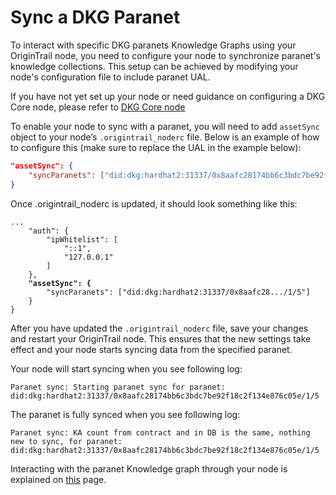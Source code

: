 # Sync a DKG Paranet

To interact with specific DKG paranets Knowledge Graphs using your OriginTrail node, you need to configure your node to synchronize paranet's knowledge collections. This setup can be achieved by modifying your node's configuration file to include paranet UAL.&#x20;

If you have not yet set up your node or need guidance on configuring a DKG Core node, please refer to [DKG Core node](../dkg-core-node/)

To enable your node to sync with a paranet, you will need to add `assetSync` object  to your node’s `.origintrail_noderc` file. Below is an example of how to configure this (make sure to replace the UAL in the example below):

```json
"assetSync": {
    "syncParanets": ["did:dkg:hardhat2:31337/0x8aafc28174bb6c3bdc7be92f18c2f134e876c05e/1/5"]
}
```

Once .origintrail\_noderc is updated, it should look something like this:

<pre class="language-java"><code class="lang-java">...
    "auth": {
        "ipWhitelist": [
            "::1",
            "127.0.0.1"
        ]
    },
<strong>    "assetSync": {
</strong>        "syncParanets": ["did:dkg:hardhat2:31337/0x8aafc28.../1/5"]
    }    
}
</code></pre>

After you have updated the `.origintrail_noderc` file, save your changes and restart your OriginTrail node. This ensures that the new settings take effect and your node starts syncing data from the specified paranet.

Your node will start syncing when you see following log:

```
Paranet sync: Starting paranet sync for paranet: did:dkg:hardhat2:31337/0x8aafc28174bb6c3bdc7be92f18c2f134e876c05e/1/5
```

The paranet is fully synced when you see following log:

```
Paranet sync: KA count from contract and in DB is the same, nothing new to sync, for paranet: did:dkg:hardhat2:31337/0x8aafc28174bb6c3bdc7be92f18c2f134e876c05e/1/5
```

Interacting with the paranet Knowledge graph through your node is explained on [this](building-with-paranets.md) page.

